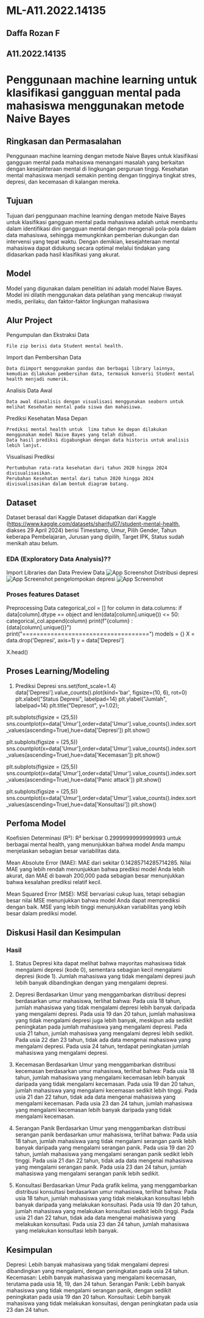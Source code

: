 # ML-A11.2022.14135
## Daffa Rozan F
## A11.2022.14135

# Penggunaan machine learning untuk klasifikasi gangguan mental pada mahasiswa menggunakan metode Naive Bayes

## Ringkasan dan Permasalahan

Penggunaan machine learning dengan metode Naive Bayes untuk klasifikasi gangguan mental pada mahasiswa menangani masalah yang berkaitan dengan kesejahteraan mental di lingkungan perguruan tinggi. Kesehatan mental mahasiswa menjadi semakin penting dengan tingginya tingkat stres, depresi, dan kecemasan di kalangan mereka.

## Tujuan

Tujuan dari penggunaan machine learning dengan metode Naive Bayes untuk klasifikasi gangguan mental pada mahasiswa adalah untuk membantu dalam identifikasi dini gangguan mental dengan mengenali pola-pola dalam data mahasiswa, sehingga memungkinkan pemberian dukungan dan intervensi yang tepat waktu. Dengan demikian, kesejahteraan mental mahasiswa dapat didukung secara optimal melalui tindakan yang didasarkan pada hasil klasifikasi yang akurat.

## Model

Model yang digunakan dalam penelitian ini adalah model Naive Bayes. Model ini dilatih menggunakan data pelatihan yang mencakup riwayat medis, perilaku, dan faktor-faktor lingkungan mahasiswa
## Alur Project

Pengumpulan dan Ekstraksi Data

    File zip berisi data Student mental health.

Import dan Pembersihan Data

    Data diimport menggunakan pandas dan berbagai library lainnya, kemudian dilakukan pembersihan data, termasuk konversi Student mental health menjadi numerik.

Analisis Data Awal

    Data awal dianalisis dengan visualisasi menggunakan seaborn untuk melihat Kesehatan mental pada siswa dan mahasiswa.

Prediksi Kesehatan Masa Depan

    Prediksi mental health untuk  lima tahun ke depan dilakukan menggunakan model Naive Bayes yang telah dibuat.
    Data hasil prediksi digabungkan dengan data historis untuk analisis lebih lanjut.

Visualisasi Prediksi

    Pertumbuhan rata-rata kesehatan dari tahun 2020 hingga 2024 divisualisasikan.
    Perubahan Kesehatan mental dari tahun 2020 hingga 2024 divisualisasikan dalam bentuk diagram batang.
## Dataset

Dataset berasal dari Kaggle
Dataset didapatkan dari Kaggle (https://www.kaggle.com/datasets/shariful07/student-mental-health, diakses 29 April 2024) berisi Timestamp, Umur, Pilih Gender, Tahun keberapa Pembelajaran, Jurusan yang dipilih, Target IPK, Status sudah menikah atau belum.



### EDA (Exploratory Data Analysis)??

Import Libraries dan Data
Preview Data
![App Screenshot](./image/image1)
Distribusi depresi
![App Screenshot](./image/image2)
pengelompokan depresi
![App Screenshot](./image/image3)


### Proses features Dataset
Preprocessing Data
categorical_col = []
for column in data.columns:
    if data[column].dtype == object and len(data[column].unique()) <= 50:
        categorical_col.append(column)
        print(f"{column} : {data[column].unique()}")
        print("====================================") 
models = {}
X = data.drop('Depresi', axis=1)
y = data['Depresi']

X.head()

## Proses Learning/Modeling

1. Prediksi Depresi
sns.set(font_scale=1.4)
data['Depresi'].value_counts().plot(kind='bar', figsize=(10, 6), rot=0)
plt.xlabel("Status Depresi", labelpad=14)
plt.ylabel("Jumlah", labelpad=14)
plt.title("Depresot", y=1.02);

plt.subplots(figsize = (25,5))
sns.countplot(x=data['Umur'],order=data['Umur'].value_counts().index.sort_values(ascending=True),hue=data['Depresi'])
plt.show()

plt.subplots(figsize = (25,5))
sns.countplot(x=data['Umur'],order=data['Umur'].value_counts().index.sort_values(ascending=True),hue=data['Kecemasan'])
plt.show()

plt.subplots(figsize = (25,5))
sns.countplot(x=data['Umur'],order=data['Umur'].value_counts().index.sort_values(ascending=True),hue=data['Panic attack'])
plt.show()

plt.subplots(figsize = (25,5))
sns.countplot(x=data['Umur'],order=data['Umur'].value_counts().index.sort_values(ascending=True),hue=data['Konsultasi'])
plt.show()



## Perfoma Model

Koefisien Determinasi (R²):
    R² berkisar 0.29999999999999993 untuk berbagai mental health, yang menunjukkan bahwa model Anda mampu menjelaskan sebagian besar variabilitas data.

Mean Absolute Error (MAE):
    MAE dari sekitar 0.14285714285714285. Nilai MAE yang lebih rendah menunjukkan bahwa prediksi model Anda lebih akurat, dan MAE di bawah 200,000 pada sebagian besar menunjukkan bahwa kesalahan prediksi relatif kecil.

Mean Squared Error (MSE):
    MSE bervariasi cukup luas, tetapi sebagian besar nilai MSE menunjukkan bahwa model Anda dapat memprediksi dengan baik. MSE yang lebih tinggi menunjukkan variabilitas yang lebih besar dalam prediksi model.

## Diskusi Hasil dan Kesimpulan

### Hasil
1. Status Depresi
kita dapat melihat bahwa mayoritas mahasiswa tidak mengalami depresi (kode 0), sementara sebagian kecil mengalami depresi (kode 1). Jumlah mahasiswa yang tidak mengalami depresi jauh lebih banyak dibandingkan dengan yang mengalami depresi.

2. Depresi Berdasarkan Umur
yang menggambarkan distribusi depresi berdasarkan umur mahasiswa, terlihat bahwa:
Pada usia 18 tahun, jumlah mahasiswa yang tidak mengalami depresi lebih banyak daripada yang mengalami depresi.
Pada usia 19 dan 20 tahun, jumlah mahasiswa yang tidak mengalami depresi juga lebih banyak, meskipun ada sedikit peningkatan pada jumlah mahasiswa yang mengalami depresi.
Pada usia 21 tahun, jumlah mahasiswa yang mengalami depresi lebih sedikit.
Pada usia 22 dan 23 tahun, tidak ada data mengenai mahasiswa yang mengalami depresi.
Pada usia 24 tahun, terdapat peningkatan jumlah mahasiswa yang mengalami depresi.

3. Kecemasan Berdasarkan Umur
yang menggambarkan distribusi kecemasan berdasarkan umur mahasiswa, terlihat bahwa:
Pada usia 18 tahun, jumlah mahasiswa yang mengalami kecemasan lebih banyak daripada yang tidak mengalami kecemasan.
Pada usia 19 dan 20 tahun, jumlah mahasiswa yang mengalami kecemasan sedikit lebih tinggi.
Pada usia 21 dan 22 tahun, tidak ada data mengenai mahasiswa yang mengalami kecemasan.
Pada usia 23 dan 24 tahun, jumlah mahasiswa yang mengalami kecemasan lebih banyak daripada yang tidak mengalami kecemasan.

4. Serangan Panik Berdasarkan Umur
yang menggambarkan distribusi serangan panik berdasarkan umur mahasiswa, terlihat bahwa:
Pada usia 18 tahun, jumlah mahasiswa yang tidak mengalami serangan panik lebih banyak daripada yang mengalami serangan panik.
Pada usia 19 dan 20 tahun, jumlah mahasiswa yang mengalami serangan panik sedikit lebih tinggi.
Pada usia 21 dan 22 tahun, tidak ada data mengenai mahasiswa yang mengalami serangan panik.
Pada usia 23 dan 24 tahun, jumlah mahasiswa yang mengalami serangan panik lebih sedikit.

5. Konsultasi Berdasarkan Umur
Pada grafik kelima, yang menggambarkan distribusi konsultasi berdasarkan umur mahasiswa, terlihat bahwa:
Pada usia 18 tahun, jumlah mahasiswa yang tidak melakukan konsultasi lebih banyak daripada yang melakukan konsultasi.
Pada usia 19 dan 20 tahun, jumlah mahasiswa yang melakukan konsultasi sedikit lebih tinggi.
Pada usia 21 dan 22 tahun, tidak ada data mengenai mahasiswa yang melakukan konsultasi.
Pada usia 23 dan 24 tahun, jumlah mahasiswa yang melakukan konsultasi lebih banyak.

## Kesimpulan
Depresi: Lebih banyak mahasiswa yang tidak mengalami depresi dibandingkan yang mengalami, dengan peningkatan pada usia 24 tahun.
Kecemasan: Lebih banyak mahasiswa yang mengalami kecemasan, terutama pada usia 18, 19, dan 24 tahun.
Serangan Panik: Lebih banyak mahasiswa yang tidak mengalami serangan panik, dengan sedikit peningkatan pada usia 19 dan 20 tahun.
Konsultasi: Lebih banyak mahasiswa yang tidak melakukan konsultasi, dengan peningkatan pada usia 23 dan 24 tahun.

